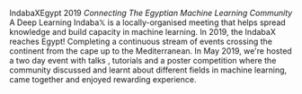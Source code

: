 IndabaXEgypt 2019
*Connecting The Egyptian Machine Learning Community*
A Deep Learning Indaba𝕏 is a locally-organised meeting that helps spread knowledge and build capacity in machine learning. 
In 2019, the IndabaX reaches Egypt! Completing a continuous stream of events crossing the continent from the cape up to the Mediterranean. In May 2019, we're hosted a two day event with talks , tutorials and a poster competition where the community discussed and learnt about different fields in machine learning, came together and enjoyed rewarding experience.

